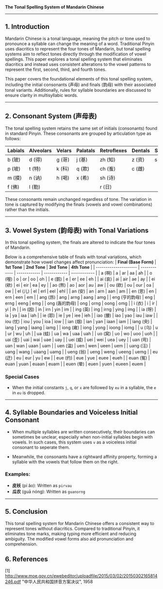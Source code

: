 **The Tonal Spelling System of Mandarin Chinese**

---

## 1. Introduction

Mandarin Chinese is a tonal language, meaning the pitch or tone used to pronounce a syllable can change the meaning of a word. Traditional Pinyin uses diacritics to represent the four tones of Mandarin, but tonal spelling systems aim to reflect tones directly through the modification of vowel spellings. This paper explores a tonal spelling system that eliminates diacritics and instead uses consistent alterations to the vowel patterns to represent the first, second, third, and fourth tones.

This paper covers the foundational elements of this tonal spelling system, including the initial consonants (声母) and finals (韵母) with their associated tonal variants. Additionally, rules for syllable boundaries are discussed to ensure clarity in multisyllabic words.

---

## 2. Consonant System (声母表)

The tonal spelling system retains the same set of initials (consonants) found in standard Pinyin. These consonants are grouped by articulation type as follows:

| **Labials** | **Alveolars** | **Velars** | **Palatals** | **Retroflexes** | **Dentals** | **Sibilants** |
| ----------- | ------------- | ---------- | ------------ | --------------- | ----------- | ------------- |
| b (玻)      | d (得)        | g (哥)     | j (基)       | zh (知)         | z (资)      | s (思)        |
| p (坡)      | t (特)        | k (科)     | q (欺)       | ch (蚩)         | c (雌)      |               |
| m (摸)      | n (讷)        | h (喝)     | x (希)       | sh (诗)         |             |               |
| f (佛)      | l (勒)        |            |              | r (日)          |             |               |

These consonants remain unchanged regardless of tone. The variation in tone is captured by modifying the finals (vowels and vowel combinations) rather than the initials.

---

## 3. Vowel System (韵母表) with Tonal Variations

In this tonal spelling system, the finals are altered to indicate the four tones of Mandarin. 

Below is a comprehensive table of finals with tonal variations, which demonstrate how vowel changes affect pronunciation:
| **Final (Base Form)** | **1st Tone** | **2nd Tone** | **3rd Tone** | **4th Tone** |
| --------------------- | ------------ | ------------ | ------------ | ------------ |
| a (啊)                | a            | ar           | aa           | ah           |
| o (喔)                | o            | or           | oo           | oh           |
| e (鹅)                | e            | er           | ee           | eh           |
| ai (哀)               | ai           | air          | ae           | ay           |
| ei (欸)               | ei           | eir          | ea           | ey           |
| ao (熬)               | ao           | aor          | au           | aw           |
| ou (欧)               | ou           | our          | oa           | ow           |
| el (儿)               | el           | erl          | eel          | ehl          |
| an (安)               | an           | arn          | aan          | am           |
| en (恩)               | en           | ern          | een          | em           |
| ang (昂)              | ang          | arng         | aang         | amg          |
| eng (亨的韵母)         | eng          | erng         | eeng         | emg          |
| ong (轰的韵母)         | ong          | orng         | oong         | omg          |
| i (衣)                | i            | ir           | yi           | ih           |
| in (因)               | in           | irn          | yin          | im           |
| ing (英)              | ing          | irng         | ying         | img          |
| ia (呀)               | ia           | ya           | iaa          | iah          |
| ie (耶)               | ie           | ye           | iee          | ieh          |
| iao (腰)              | iao          | yao          | iau          | iaw          |
| iou (忧)              | iou          | you          | ioa          | iow          |
| ian (烟)              | ian          | yan          | iaan         | iam          |
| iang (央)             | iang         | yang         | iaang        | iamg         |
| iong (雍)             | iong         | yong         | ioong        | iomg         |
| u (乌)                | u            | ur           | wu           | uh           |
| ua (蛙)               | ua           | wa           | uaa          | uah          |
| uo (窝)               | uo           | wo           | uoo          | uoh          |
| uai (歪)              | uai          | wai          | uae          | uay          |
| uei (威)              | uei          | wei          | uea          | uey          |
| uan (弯)              | uan          | wan          | uaan         | uam          |
| uen (温)              | uen          | wen          | ueen         | uem          |
| uang (汪)             | uang         | wang         | uaang        | uamg         |
| ueng (翁)             | ueng         | weng         | ueeng        | uemg         |
| eu (迂)               | eu           | eur          | yu           | ew           |
| eue (约)              | eue          | yue          | euee         | eueh         |
| euan (冤)             | euan         | yuan         | euaan        | euam         |
| euen (晕)             | euen         | yuen         | eueen        | euem         |

### Special Cases

* When the initial constants <code>j</code>, <code>q</code>, or <code>x</code> are followed by <code>eu</code> in a syllable, the <code>e</code> in <code>eu</code> is dropped.

---

## 4. Syllable Boundaries and Voiceless Initial Consonant

* When multiple syllables are written consecutively, their boundaries can sometimes be unclear, especially when non-initial syllables begin with vowels. In such cases, this system uses <code>v</code> as a voiceless initial consonant to seperate them.

* Meanwhile, the consonants have a rightward affinity property, forming a syllable with the vowels that follow them on the right.

### Examples:

- **皮袄** (pí ǎo): Written as <code>pirvau</code>
- **瓜农** (guā nóng): Written as <code>guanorng</code>

---

## 5. Conclusion

This tonal spelling system for Mandarin Chinese offers a consistent way to represent tones without diacritics. Compared to traditional Pinyin, it eliminates tone marks, making typing more efficient and reducing ambiguity. The modified vowel forms also aid pronunciation and comprehension.

## 6. References

[1] http://www.moe.gov.cn/ewebeditor/uploadfile/2015/03/02/20150302165814246.pdf "中华人民共和国拼音方案决议", 1958
